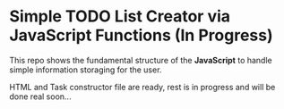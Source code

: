 # Simple TODO List Creator via JavaScript Functions (In Progress)

This repo shows the fundamental structure of the **JavaScript** to handle simple information storaging for the user.

HTML and Task constructor file are ready, rest is in progress and will be done real soon...